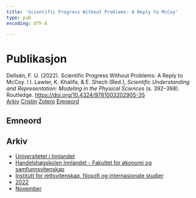 ```yaml
---
title: 'Scientific Progress Without Problems: A Reply to McCoy'
type: pub
encoding: UTF-8

---
```

<h1>Publikasjon</h1>
<article id="csl-bib-container-36ACBNH3" class="csl-bib-container">
  <div class="csl-bib-body"> <div class="csl-entry">Dellsén, F. U. (2022). Scientific Progress Without Problems: A Reply to McCoy. I I. Lawler, K. Khalifa, &#38; E. Shech (Red.), <i>Scientific Understanding and Representation: Modeling in the Physical Sciences</i> (s. 392–398). Routledge. <a href="https://doi.org/10.4324/9781003202905-35">https://doi.org/10.4324/9781003202905-35</a></div> </div>
  <div class="csl-bib-buttons">
    <a href="#taxonomy-article-36ACBNH3" alt="archive" class="csl-bib-button">Arkiv</a>
    <a href="https://app.cristin.no/results/show.jsf?id=2077714" alt="Cristin" class="csl-bib-button">Cristin</a>
    <a href="http://zotero.org/groups/5881554/items/36ACBNH3" alt="Zotero" class="csl-bib-button">Zotero</a>
    <a href="#keywords-article-36ACBNH3" alt="keywords" class="csl-bib-button">Emneord</a>
  </div>
  <div id="csl-bib-meta-container-36ACBNH3"></div>
</article>
<div id="csl-bib-meta-36ACBNH3" class="csl-bib-meta">
  <article id="keywords-article-36ACBNH3" class="keywords-article">
    <h1>Emneord</h1>
    
  </article>
  <article id="taxonomy-article-36ACBNH3" class="taxonomy-article">
    <h1>Arkiv</h1>
    <ul>
      <li>
        <a href="/nn/archive/?key=3DCRN523">Universitetet i Innlandet</a>
      </li>
      <li>
        <a href="/nn/archive/?key=DU8Q9LN9">Handelshøgskolen Innlandet - Fakultet for økonomi og samfunnsvitenskap</a>
      </li>
      <li>
        <a href="/nn/archive/?key=ITYAG68H">Institutt for rettsvitenskap, filosofi og internasjonale studier</a>
      </li>
      <li>
        <a href="/nn/archive/?key=B7XWRJNE">2022</a>
      </li>
      <li>
        <a href="/nn/archive/?key=GM6TM2BZ">November</a>
      </li>
    </ul>
  </article>
</div>

